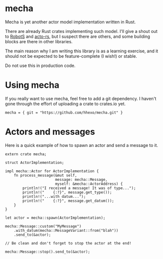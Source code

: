 # mecha

Mecha is yet another actor model implementation written in Rust.

There are already Rust crates implementing such model. I'll give a shout out
to [RobotS](https://github.com/gamazeps/RobotS) and
[acto-rs](https://github.com/dbeck/acto-rs), but I suspect there are others,
and some building blocks are there in other libraries.

The main reason why I am writing this library is as a learning exercise, and
it should not be expected to be feature-complete (I wish!) or stable.

Do not use this in production code.

# Using mecha

If you really want to use mecha, feel free to add a git dependency. I
haven't gone through the effort of uploading a crate to crates.io yet.

`mecha = { git = "https://github.com/hhexo/mecha.git" }`

# Actors and messages

Here is a quick example of how to spawn an actor and send a message to it.

```
extern crate mecha;

struct ActorImplementation;

impl mecha::Actor for ActorImplementation {
    fn process_message(&mut self,
                       message: mecha::Message,
                       myself: &mecha::ActorAddress) {
        println!("I received a message! It was of type...");
        println!("    {:?}", message.get_type());
        println!("...with datum...");
        println!("    {:?}", message.get_datum());
    }
}

let actor = mecha::spawn(ActorImplementation);

mecha::Message::custom("MyMessage")
    .with_datum(mecha::MessageVariant::from("blah"))
    .send_to(&actor);

// Be clean and don't forget to stop the actor at the end!

mecha::Message::stop().send_to(&actor);

```
